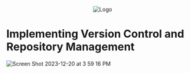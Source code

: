 <p align="center">
<img src="https://i.imgur.com/akVVSAc.png" alt="Logo"/>
</p>

# Implementing Version Control and Repository Management


![Screen Shot 2023-12-20 at 3 59 16 PM](https://github.com/Emq17/Version-Control-Using-Git-for-Gitlab/assets/147126755/dc2f54bb-f100-4ed2-bff8-5558343ee05c)

